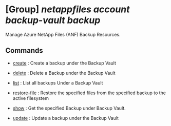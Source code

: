 # [Group] _netappfiles account backup-vault backup_

Manage Azure NetApp Files (ANF) Backup Resources.

## Commands

- [create](/Commands/netappfiles/account/backup-vault/backup/_create.md)
: Create a backup under the Backup Vault

- [delete](/Commands/netappfiles/account/backup-vault/backup/_delete.md)
: Delete a Backup under the Backup Vault

- [list](/Commands/netappfiles/account/backup-vault/backup/_list.md)
: List all backups Under a Backup Vault

- [restore-file](/Commands/netappfiles/account/backup-vault/backup/_restore-file.md)
: Restore the specified files from the specified backup to the active filesystem

- [show](/Commands/netappfiles/account/backup-vault/backup/_show.md)
: Get the specified Backup under Backup Vault.

- [update](/Commands/netappfiles/account/backup-vault/backup/_update.md)
: Update a backup under the Backup Vault
